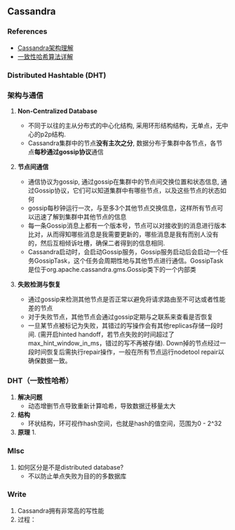 
## Cassandra

### References
* [Cassandra架构理解](http://zqhxuyuan.github.io/2015/08/25/2015-08-25-Cassandra-Architecture/)
* [一致性哈希算法详解](http://blog.csdn.net/cywosp/article/details/23397179/)
### Distributed Hashtable (DHT)

### 架构与通信
1. **Non-Centralized Database**
	* 不同于以往的主从分布式的中心化结构, 采用环形结构结构，无单点，无中心的p2p结构. 
	* Cassandra集群中的节点**没有主次之分**, 数据分布于集群中各节点，各节点**每秒通过gossip协议**通信

2. **节点间通信**
	* 通信协议为gossip, 通过gossip在集群中的节点间交换位置和状态信息, 通过Gossip协议，它们可以知道集群中有哪些节点，以及这些节点的状态如何
	* gossip每秒钟运行一次，与至多3个其他节点交换信息，这样所有节点可以迅速了解到集群中其他节点的信息
	* 每一条Gossip消息上都有一个版本号，节点可以对接收到的消息进行版本比对，从而得知哪些消息是我需要更新的，哪些消息是我有而别人没有的，然后互相倾诉吐槽，确保二者得到的信息相同.
	* Cassandra启动时，会启动Gossip服务，Gossip服务启动后会启动一个任务GossipTask，这个任务会周期性地与其他节点进行通信。GossipTask是位于org.apache.cassandra.gms.Gossip类下的一个内部类

3. **失败检测与恢复**
	* 通过gossip来检测其他节点是否正常以避免将请求路由至不可达或者性能差的节点
	* 对于失败节点，其他节点会通过gossip定期与之联系来查看是否恢复
	* 一旦某节点被标记为失败，其错过的写操作会有其他replicas存储一段时间. (需开启hinted handoff，若节点失败的时间超过了max_hint_window_in_ms，错过的写不再被存储). Down掉的节点经过一段时间恢复后需执行repair操作，一般在所有节点运行nodetool repair以确保数据一致。
	
### DHT（一致性哈希）
1. **解决问题**
	* 动态增删节点导致重新计算哈希，导致数据迁移量太大
2. **结构**
	* 环状结构，环可视作hash空间，也就是hash的值空间，范围为0 - 2^32
3. **原理**
	1. 

### MIsc
1. 如何区分是不是distributed database?
	* 不以防止单点失败为目的的多数据库

### Write
1. Cassandra拥有非常高的写性能
2. 过程：
	
